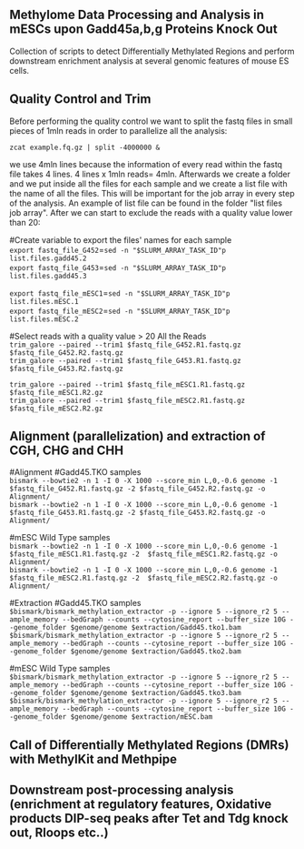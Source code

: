 ## Methylome Data Processing and Analysis in mESCs upon Gadd45a,b,g Proteins Knock Out
Collection of scripts to detect Differentially Methylated Regions and perform downstream enrichment analysis at several genomic features of mouse ES cells.

## Quality Control and Trim
Before performing the quality control we want to split the fastq files in small pieces of 1mln reads in order to parallelize all the analysis:

`zcat example.fq.gz | split -4000000 &` 

we use 4mln lines because the information of every read within the fastq file takes 4 lines. 4 lines x 1mln reads= 4mln. Afterwards we create a folder and we put inside all the files for each sample and we create a list file with the name of all the files. This will be important for the job array in every step of the analysis. An example of list file can be found in the folder "list files job array". After we can start to exclude the reads with a quality value lower than 20:

#Create variable to export the files' names for each sample  
`export fastq_file_G452`=`sed -n "$SLURM_ARRAY_TASK_ID"p list.files.gadd45.2`  
`export fastq_file_G453`=`sed -n "$SLURM_ARRAY_TASK_ID"p list.files.gadd45.3`  

`export fastq_file_mESC1`=`sed -n "$SLURM_ARRAY_TASK_ID"p list.files.mESC.1`  
`export fastq_file_mESC2`=`sed -n "$SLURM_ARRAY_TASK_ID"p list.files.mESC.2`  


#Select reads with a quality value > 20 All the Reads    
`trim_galore --paired --trim1 $fastq_file_G452.R1.fastq.gz $fastq_file_G452.R2.fastq.gz`  
`trim_galore --paired --trim1 $fastq_file_G453.R1.fastq.gz $fastq_file_G453.R2.fastq.gz`  

`trim_galore --paired --trim1 $fastq_file_mESC1.R1.fastq.gz $fastq_file_mESC1.R2.gz`  
`trim_galore --paired --trim1 $fastq_file_mESC2.R1.fastq.gz $fastq_file_mESC2.R2.gz`  

## Alignment (parallelization) and extraction of CGH, CHG and CHH  

#Alignment
#Gadd45.TKO samples  
`bismark --bowtie2 -n 1 -I 0 -X 1000 --score_min L,0,-0.6 genome -1 $fastq_file_G452.R1.fastq.gz -2 $fastq_file_G452.R2.fastq.gz -o Alignment/`  
`bismark --bowtie2 -n 1 -I 0 -X 1000 --score_min L,0,-0.6 genome -1 $fastq_file_G453.R1.fastq.gz -2 $fastq_file_G453.R2.fastq.gz -o Alignment/`  

#mESC Wild Type samples  
`bismark --bowtie2 -n 1 -I 0 -X 1000 --score_min L,0,-0.6 genome -1  $fastq_file_mESC1.R1.fastq.gz -2  $fastq_file_mESC1.R2.fastq.gz -o Alignment/`  
`bismark --bowtie2 -n 1 -I 0 -X 1000 --score_min L,0,-0.6 genome -1  $fastq_file_mESC2.R1.fastq.gz -2  $fastq_file_mESC2.R2.fastq.gz -o Alignment/`  

#Extraction
#Gadd45.TKO samples  
`$bismark/bismark_methylation_extractor -p --ignore 5 --ignore_r2 5 --ample_memory --bedGraph --counts --cytosine_report --buffer_size 10G --genome_folder $genome/genome $extraction/Gadd45.tko1.bam`
`$bismark/bismark_methylation_extractor -p --ignore 5 --ignore_r2 5 --ample_memory --bedGraph --counts --cytosine_report --buffer_size 10G --genome_folder $genome/genome $extraction/Gadd45.tko2.bam`

#mESC Wild Type samples  
`$bismark/bismark_methylation_extractor -p --ignore 5 --ignore_r2 5 --ample_memory --bedGraph --counts --cytosine_report --buffer_size 10G --genome_folder $genome/genome $extraction/Gadd45.tko3.bam`
`$bismark/bismark_methylation_extractor -p --ignore 5 --ignore_r2 5 --ample_memory --bedGraph --counts --cytosine_report --buffer_size 10G --genome_folder $genome/genome $extraction/mESC.bam`




## Call of Differentially Methylated Regions (DMRs) with MethylKit and Methpipe


## Downstream post-processing analysis (enrichment at regulatory features, Oxidative products DIP-seq peaks after Tet and Tdg knock out, Rloops etc..)

